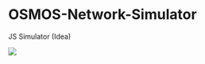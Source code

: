 OSMOS-Network-Simulator
=======================

JS Simulator (Idea)

<img src="https://raw.github.com/famous-project/OSMOS-Network-Simulator/master/screenshot.png">
